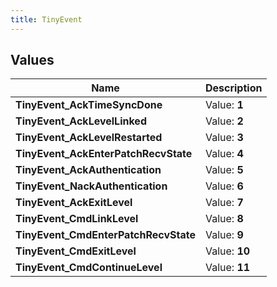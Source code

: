 ```yaml
---
title: TinyEvent
---
```


## Values

| Name | Description |
| ---- | ----------- |
| **TinyEvent\_AckTimeSyncDone** | Value: **1** |
| **TinyEvent\_AckLevelLinked** | Value: **2** |
| **TinyEvent\_AckLevelRestarted** | Value: **3** |
| **TinyEvent\_AckEnterPatchRecvState** | Value: **4** |
| **TinyEvent\_AckAuthentication** | Value: **5** |
| **TinyEvent\_NackAuthentication** | Value: **6** |
| **TinyEvent\_AckExitLevel** | Value: **7** |
| **TinyEvent\_CmdLinkLevel** | Value: **8** |
| **TinyEvent\_CmdEnterPatchRecvState** | Value: **9** |
| **TinyEvent\_CmdExitLevel** | Value: **10** |
| **TinyEvent\_CmdContinueLevel** | Value: **11** |

